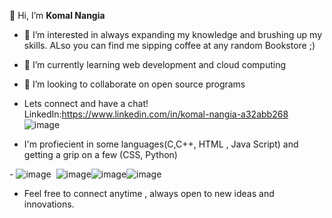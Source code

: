 👋 Hi, I’m **Komal Nangia**
- 👀 I’m interested in always expanding my knowledge and brushing up my skills. ALso you can find me sipping coffee at any random Bookstore ;)
- 🌱 I’m currently learning web development and cloud computing
- 💞️ I’m looking to collaborate on open source programs
- Lets connect and have a chat!
LinkedIn:https://www.linkedin.com/in/komal-nangia-a32abb268
<img> ![image](https://github.com/Komal-N19/Komal-N19/assets/133215753/565f50d5-8778-48b5-b2ef-45fec22851ec)

- I'm profiecient in some languages(C,C++, HTML , Java Script) and getting a grip on a few (CSS, Python)

-<img> ![image](https://github.com/Komal-N19/Komal-N19/assets/133215753/5c8c90f6-ca12-44f4-936f-ed5aab09a086) <img> ![image](https://github.com/Komal-N19/Komal-N19/assets/133215753/2fdf511f-2ed2-4ae3-9415-04bf959966f5)<img>![image](https://github.com/Komal-N19/Komal-N19/assets/133215753/6a54fc65-af64-4fb9-a262-313d2c20824c)<img>![image](https://github.com/Komal-N19/Komal-N19/assets/133215753/f05f0a17-6b20-4893-9784-bd0591e5bd32)
- Feel free to connect anytime , always open to new ideas and innovations.





<!---
Komal-N19/Komal-N19 is a ✨ special ✨ repository because its `README.md` (this file) appears on your GitHub profile.
You can click the Preview link to take a look at your changes.
--->
